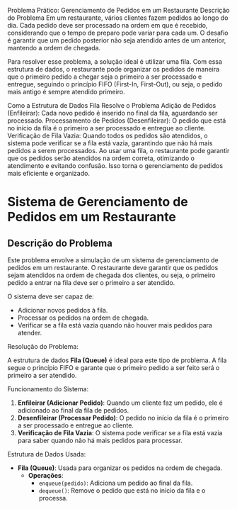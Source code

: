 Problema Prático: Gerenciamento de Pedidos em um Restaurante
Descrição do Problema
Em um restaurante, vários clientes fazem pedidos ao longo do dia. Cada pedido deve ser processado na ordem em que é recebido, considerando que o tempo de preparo pode variar para cada um. O desafio é garantir que um pedido posterior não seja atendido antes de um anterior, mantendo a ordem de chegada.

Para resolver esse problema, a solução ideal é utilizar uma fila. Com essa estrutura de dados, o restaurante pode organizar os pedidos de maneira que o primeiro pedido a chegar seja o primeiro a ser processado e entregue, seguindo o princípio FIFO (First-In, First-Out), ou seja, o pedido mais antigo é sempre atendido primeiro.

Como a Estrutura de Dados Fila Resolve o Problema
Adição de Pedidos (Enfileirar): Cada novo pedido é inserido no final da fila, aguardando ser processado.
Processamento de Pedidos (Desenfileirar): O pedido que está no início da fila é o primeiro a ser processado e entregue ao cliente.
Verificação de Fila Vazia: Quando todos os pedidos são atendidos, o sistema pode verificar se a fila está vazia, garantindo que não há mais pedidos a serem processados.
Ao usar uma fila, o restaurante pode garantir que os pedidos serão atendidos na ordem correta, otimizando o atendimento e evitando confusão. Isso torna o gerenciamento de pedidos mais eficiente e organizado.

# Sistema de Gerenciamento de Pedidos em um Restaurante

## Descrição do Problema

Este problema envolve a simulação de um sistema de gerenciamento de pedidos em um restaurante. O restaurante deve garantir que os pedidos sejam atendidos na ordem de chegada dos clientes, ou seja, o primeiro pedido a entrar na fila deve ser o primeiro a ser atendido.

O sistema deve ser capaz de:
- Adicionar novos pedidos à fila.
- Processar os pedidos na ordem de chegada.
- Verificar se a fila está vazia quando não houver mais pedidos para atender.

Resolução do Problema:

A estrutura de dados **Fila (Queue)** é ideal para este tipo de problema. A fila segue o princípio FIFO e garante que o primeiro pedido a ser feito será o primeiro a ser atendido.

Funcionamento do Sistema:

1. **Enfileirar (Adicionar Pedido)**: Quando um cliente faz um pedido, ele é adicionado ao final da fila de pedidos.
2. **Desenfileirar (Processar Pedido)**: O pedido no início da fila é o primeiro a ser processado e entregue ao cliente.
3. **Verificação de Fila Vazia**: O sistema pode verificar se a fila está vazia para saber quando não há mais pedidos para processar.

 Estrutura de Dados Usada:
 

- **Fila (Queue)**: Usada para organizar os pedidos na ordem de chegada.
  - **Operações**:
    - `enqueue(pedido)`: Adiciona um pedido ao final da fila.
    - `dequeue()`: Remove o pedido que está no início da fila e o processa.





